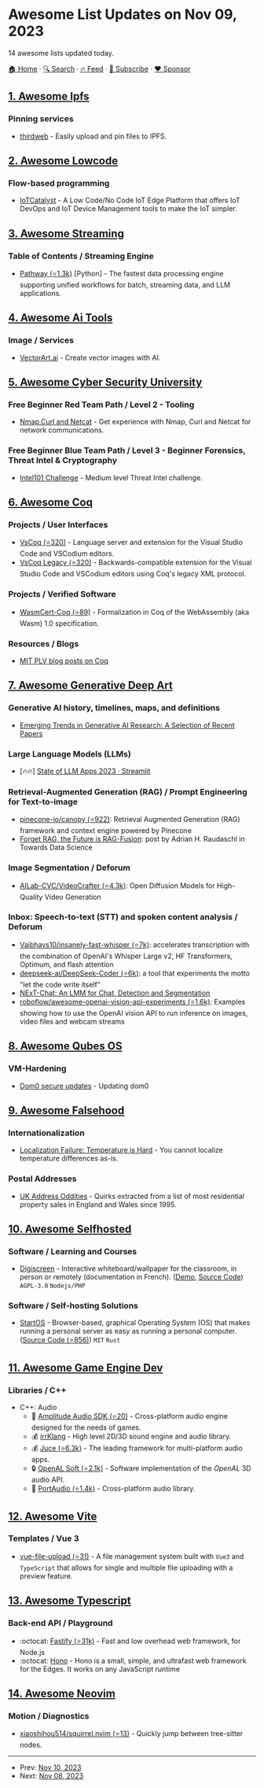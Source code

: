 # Awesome List Updates on Nov 09, 2023

14 awesome lists updated today.

[🏠 Home](/README.md) · [🔍 Search](https://www.trackawesomelist.com/search/) · [🔥 Feed](https://www.trackawesomelist.com/rss.xml) · [📮 Subscribe](https://trackawesomelist.us17.list-manage.com/subscribe?u=d2f0117aa829c83a63ec63c2f&id=36a103854c) · [❤️  Sponsor](https://github.com/sponsors/theowenyoung)



## [1. Awesome Ipfs](/content/ipfs/awesome-ipfs/README.md)

### Pinning services

*   [thirdweb](https://thirdweb.com/storage) - Easily upload and pin files to IPFS.

## [2. Awesome Lowcode](/content/antdimot/awesome-lowcode/README.md)

### Flow-based programming

*   [IoTCatalyst](https://www.iotcatalyst.com) - A Low Code/No Code IoT Edge Platform that offers IoT DevOps and IoT Device Management tools to make the IoT simpler.

## [3. Awesome Streaming](/content/manuzhang/awesome-streaming/README.md)

### Table of Contents / Streaming Engine

*   [Pathway (⭐1.3k)](https://github.com/pathwaycom/pathway) \[Python] - The fastest data processing engine supporting unified workflows for batch, streaming data, and LLM applications.

## [4. Awesome Ai Tools](/content/mahseema/awesome-ai-tools/README.md)

### Image / Services

*   [VectorArt.ai](https://vectorart.ai) - Create vector images with AI.

## [5. Awesome Cyber Security University](/content/brootware/awesome-cyber-security-university/README.md)

### Free Beginner Red Team Path / Level 2 - Tooling

*   [Nmap,Curl and Netcat](https://echoctf.red/challenge/1) - Get experience with Nmap, Curl and Netcat for network communications.

### Free Beginner Blue Team Path / Level 3 - Beginner Forensics, Threat Intel & Cryptography

*   [Intel101 Challenge](https://cyberdefenders.org/blueteam-ctf-challenges/38) - Medium level Threat Intel challenge.

## [6. Awesome Coq](/content/coq-community/awesome-coq/README.md)

### Projects / User Interfaces

*   [VsCoq (⭐320)](https://github.com/coq-community/vscoq) - Language server and extension for the Visual Studio Code and VSCodium editors.
*   [VsCoq Legacy (⭐320)](https://github.com/coq-community/vscoq/tree/vscoq1) - Backwards-compatible extension for the Visual Studio Code and VSCodium editors using Coq's legacy XML protocol.

### Projects / Verified Software

*   [WasmCert-Coq (⭐89)](https://github.com/WasmCert/WasmCert-Coq/) - Formalization in Coq of the WebAssembly (aka Wasm) 1.0 specification.

### Resources / Blogs

*   [MIT PLV blog posts on Coq](http://plv.csail.mit.edu/blog/category/coq.html)

## [7. Awesome Generative Deep Art](/content/filipecalegario/awesome-generative-deep-art/README.md)

### Generative AI history, timelines, maps, and definitions

*   [Emerging Trends in Generative AI Research: A Selection of Recent Papers](https://txt.cohere.com/top-nlp-papers-september-2023/)

### Large Language Models (LLMs)

*   \[🔥🔥] [State of LLM Apps 2023 · Streamlit](https://state-of-llm.streamlit.app/)

### Retrieval-Augmented Generation (RAG) / Prompt Engineering for Text-to-image

*   [pinecone-io/canopy (⭐922)](https://github.com/pinecone-io/canopy): Retrieval Augmented Generation (RAG) framework and context engine powered by Pinecone
*   [Forget RAG, the Future is RAG-Fusion](https://towardsdatascience.com/forget-rag-the-future-is-rag-fusion-1147298d8ad1): post by Adrian H. Raudaschl in Towards Data Science

### Image Segmentation / Deforum

*   [AILab-CVC/VideoCrafter (⭐4.3k)](https://github.com/ailab-cvc/videocrafter): Open Diffusion Models for High-Quality Video Generation

### Inbox: Speech-to-text (STT) and spoken content analysis / Deforum

*   [Vaibhavs10/insanely-fast-whisper (⭐7k)](https://github.com/Vaibhavs10/insanely-fast-whisper): accelerates transcription with the combination of OpenAI's Whisper Large v2, HF Transformers, Optimum, and flash attention
*   [deepseek-ai/DeepSeek-Coder (⭐6k)](https://github.com/deepseek-ai/DeepSeek-Coder): a tool that experiments the motto "let the code write itself"
*   [NExT-Chat: An LMM for Chat, Detection and Segmentation](https://huggingface.co/papers/2311.04498)
*   [roboflow/awesome-openai-vision-api-experiments (⭐1.6k)](https://github.com/roboflow/awesome-openai-vision-api-experiments): Examples showing how to use the OpenAI vision API to run inference on images, video files and webcam streams

## [8. Awesome Qubes OS](/content/xn0px90/Awesome-Qubes-OS/README.md)

### VM-Hardening

*   [Dom0 secure updates](https://www.qubes-os.org/doc/dom0-secure-updates/) - Updating dom0

## [9. Awesome Falsehood](/content/kdeldycke/awesome-falsehood/README.md)

### Internationalization

*   [Localization Failure: Temperature is Hard](https://randomascii.wordpress.com/2023/10/17/localization-failure-temperature-is-hard/) - You cannot localize temperature differences as-is.

### Postal Addresses

*   [UK Address Oddities](https://paulplowman.com/stuff/uk-address-oddities/) - Quirks extracted from a list of most residential property sales in England and Wales since 1995.

## [10. Awesome Selfhosted](/content/awesome-selfhosted/awesome-selfhosted/README.md)

### Software / Learning and Courses

*   [Digiscreen](https://ladigitale.dev/digiscreen/) - Interactive whiteboard/wallpaper for the classroom, in person or remotely (documentation in French). ([Demo](https://ladigitale.dev/digiscreen/), [Source Code](https://codeberg.org/ladigitale/digiscreen)) `AGPL-3.0` `Nodejs/PHP`

### Software / Self-hosting Solutions

*   [StartOS](https://start9.com) - Browser-based, graphical Operating System (OS) that makes running a personal server as easy as running a personal computer. ([Source Code (⭐856)](https://github.com/Start9Labs/start-os)) `MIT` `Rust`

## [11. Awesome Game Engine Dev](/content/stevinz/awesome-game-engine-dev/README.md)

### Libraries / C++

*   C++: Audio
    *   🎉 [Amplitude Audio SDK (⭐20)](https://github.com/SparkyStudios/AmplitudeAudioSDK) - Cross-platform audio engine designed for the needs of games.
    *   💰 [irrKlang](https://www.ambiera.com/irrklang/) - High level 2D/3D sound engine and audio library.
    *   💰 [Juce (⭐6.3k)](https://github.com/juce-framework/JUCE) - The leading framework for multi-platform audio apps.
    *   🔒 [OpenAL Soft (⭐2.1k)](https://github.com/kcat/openal-soft) - Software implementation of the *OpenAL* 3D audio API.
    *   🎉 [PortAudio (⭐1.4k)](https://github.com/PortAudio/portaudio) - Cross-platform audio library.

## [12. Awesome Vite](/content/vitejs/awesome-vite/README.md)

### Templates / Vue 3

*   [vue-file-upload (⭐31)](https://github.com/canopas/vue-file-upload) - A file management system built with `Vue3` and `TypeScript` that allows for single and multiple file uploading with a preview feature.

## [13. Awesome Typescript](/content/dzharii/awesome-typescript/README.md)

### Back-end API / Playground

*   :octocat: [Fastify (⭐31k)](https://github.com/fastify/fastify) - Fast and low overhead web framework, for Node.js
*   :octocat: [Hono](https://hono.dev/) - Hono is a small, simple, and ultrafast web framework for the Edges. It works on any JavaScript runtime

## [14. Awesome Neovim](/content/rockerBOO/awesome-neovim/README.md)

### Motion / Diagnostics

*   [xiaoshihou514/squirrel.nvim (⭐13)](https://github.com/xiaoshihou514/squirrel.nvim) - Quickly jump between tree-sitter nodes.

---

- Prev: [Nov 10, 2023](/content/2023/11/10/README.md)
- Next: [Nov 08, 2023](/content/2023/11/08/README.md)